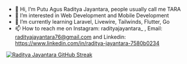 - 👋 Hi, I’m Putu Agus Raditya Jayantara, people usually call me TARA
- 👀 I’m interested in Web Development and Mobile Development
- 🌱 I’m currently learning Laravel, Livewire, Tailwinds, Flutter, Go
- 📫 How to reach me on Instagram: radityajayantara_ , Email: radityajayantara76@gmail.com and Linkedin: https://www.linkedin.com/in/raditya-jayantara-7580b0234

<!---
radityajay/radityajay is a ✨ special ✨ repository because its `README.md` (this file) appears on your GitHub profile.
You can click the Preview link to take a look at your changes.
--->

[![Raditya Jayantara GitHub Streak](https://streak-stats.demolab.com?user=radityajay&theme=tokyonight&hide_border=true&border_radius=0&card_width=1000)](https://git.io/streak-stats)
